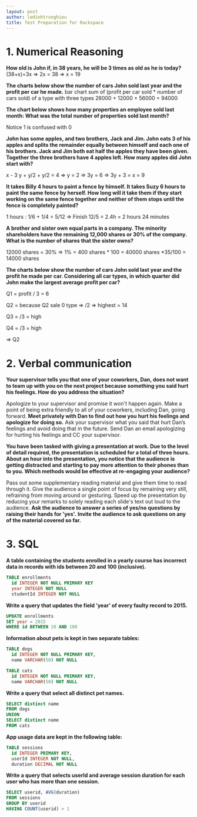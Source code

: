 ```yaml
---
layout: post
author: ledinhtrunghieu
title: Test Preparation for Rackspace
---
```


# 1. Numerical Reasoning

**How old is John if, in 38 years, he will be 3 times as old as he is today?**
(38+x)=3x => 2x = 38 => x = 19

**The charts below show the number of cars John sold last year and the profit per car he made.**
bar chart
sum of  (profit per car sold * number of cars sold) of a type with three types
26000 + 12000 + 56000 = 94000


**The chart below shows how many properties an employee sold last month: What was the total number of properties sold last month?**

Notice 1 is confused with 0

**John has some apples, and two brothers, Jack and Jim. John eats 3 of his apples and splits the remainder equally between himself and each one of his brothers. Jack and Jim both eat half the apples they have been given. Together the three brothers have 4 apples left. How many apples did John start with?**

x - 3 
y + y/2 + y/2 = 4
=> y = 2
=> 3y = 6
=> 3y + 3 = x = 9

**It takes Billy 4 hours to paint a fence by himself. It takes Suzy 6 hours to paint the same fence by herself. How long will it take them if they start working on the same fence together and neither of them stops until the fence is completely painted?**

1 hours : 1/6 + 1/4 = 5/12
=> Finish 12/5 = 2.4h = 2 hours 24 minutes

**A brother and sister own equal parts in a company. The minority shareholders have the remaining 12,000 shares or 30% of the company. What is the number of shares that the sister owns?**

12000 shares = 30% => 1% = 400 shares * 100 = 40000 shares *35/100 = 14000 shares

**The charts below show the number of cars John sold last year and the profit he made per car. Considering all car types, in which quarter did John make the largest average profit per car?**

Q1 = profit / 3 = 6

Q2 = because Q2 sale 0 type => /2 => highest = 14

Q3 = /3 = high

Q4 = /3 = high

=> Q2


# 2. Verbal communication


**Your supervisor tells you that one of your coworkers, Dan, does not want to team up with you on the next project because something you said hurt his feelings. How do you address the situation?**

Apologize to your supervisor and promise it won't happen again.
Make a point of being extra friendly to all of your coworkers, including Dan, going forward.
**Meet privately with Dan to find out how you hurt his feelings and apologize for doing so.**
Ask your supervisor what you said that hurt Dan’s feelings and avoid doing that in the future.
Send Dan an email apologizing for hurting his feelings and CC your supervisor.

**You have been tasked with giving a presentation at work. Due to the level of detail required, the presentation is scheduled for a total of three hours. About an hour into the presentation, you notice that the audience is getting distracted and starting to pay more attention to their phones than to you. Which methods would be effective at re-engaging your audience?**

Pass out some supplementary reading material and give them time to read through it.
Give the audience a single point of focus by remaining very still, refraining from moving around or gesturing.
Speed up the presentation by reducing your remarks to solely reading each slide's text out loud to the audience.
**Ask the audience to answer a series of yes/no questions by raising their hands for 'yes'.**
**Invite the audience to ask questions on any of the material covered so far.**

# 3. SQL

**A table containing the students enrolled in a yearly course has incorrect data in records with ids between 20 and 100 (inclusive).**

```sql
TABLE enrollments
  id INTEGER NOT NULL PRIMARY KEY
  year INTEGER NOT NULL
  studentId INTEGER NOT NULL
```

**Write a query that updates the field 'year' of every faulty record to 2015.**

```sql
UPDATE enrollments
SET year = 2015
WHERE id BETWEEN 20 AND 100
```


**Information about pets is kept in two separate tables:**

```sql
TABLE dogs
  id INTEGER NOT NULL PRIMARY KEY,
  name VARCHAR(50) NOT NULL

TABLE cats
  id INTEGER NOT NULL PRIMARY KEY,
  name VARCHAR(50) NOT NULL
```

**Write a query that select all distinct pet names.**

```sql
SELECT distinct name
FROM dogs
UNION
SELECT distinct name
FROM cats
```

**App usage data are kept in the following table:**

```sql
TABLE sessions
  id INTEGER PRIMARY KEY,
  userId INTEGER NOT NULL,
  duration DECIMAL NOT NULL
```
**Write a query that selects userId and average session duration for each user who has more than one session.**
```sql
SELECT userid, AVG(duration)
FROM sessions
GROUP BY userid
HAVING COUNT(userid) > 1
```

